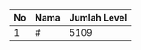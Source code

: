 | No | Nama            | Jumlah Level |
|----|-----------------|--------------|
| 1  | #    |    5109        |
